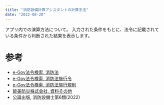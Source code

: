 ```yaml
---
title: "消防設備計算アシスタントの計算手法"
date: "2022-08-28"
---
```


アプリ内での演算方法について。
入力された条件をもとに、法令に記載されている条件から判断された結果を表示します。


# 参考

- [e-Gov法令検索, 消防法](https://elaws.e-gov.go.jp/document?lawid=323AC1000000186_20210901_503AC0000000036)
- [e-Gov法令検索, 消防法施行令](https://elaws.e-gov.go.jp/document?lawid=336CO0000000037)
- [e-Gov法令検索, 消防法施行規則](https://elaws.e-gov.go.jp/document?lawid=336M50000008006)
- [能美防災株式会社, 資料その他](https://www.nohmi.co.jp/product/documents/index.html)
- 公論出版, 消防設備士第6類(2022)
